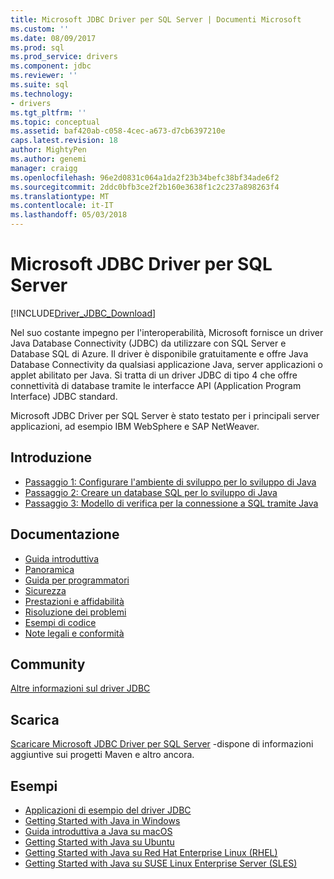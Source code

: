 ```yaml
---
title: Microsoft JDBC Driver per SQL Server | Documenti Microsoft
ms.custom: ''
ms.date: 08/09/2017
ms.prod: sql
ms.prod_service: drivers
ms.component: jdbc
ms.reviewer: ''
ms.suite: sql
ms.technology:
- drivers
ms.tgt_pltfrm: ''
ms.topic: conceptual
ms.assetid: baf420ab-c058-4cec-a673-d7cb6397210e
caps.latest.revision: 18
author: MightyPen
ms.author: genemi
manager: craigg
ms.openlocfilehash: 96e2d0831c064a1da2f23b34befc38bf34ade6f2
ms.sourcegitcommit: 2ddc0bfb3ce2f2b160e3638f1c2c237a898263f4
ms.translationtype: MT
ms.contentlocale: it-IT
ms.lasthandoff: 05/03/2018
---
```

# <a name="microsoft-jdbc-driver-for-sql-server"></a>Microsoft JDBC Driver per SQL Server

[!INCLUDE[Driver_JDBC_Download](../../includes/driver_jdbc_download.md)]

Nel suo costante impegno per l'interoperabilità, Microsoft fornisce un driver Java Database Connectivity (JDBC) da utilizzare con SQL Server e Database SQL di Azure. Il driver è disponibile gratuitamente e offre Java Database Connectivity da qualsiasi applicazione Java, server applicazioni o applet abilitato per Java. Si tratta di un driver JDBC di tipo 4 che offre connettività di database tramite le interfacce API (Application Program Interface) JDBC standard.

Microsoft JDBC Driver per SQL Server è stato testato per i principali server applicazioni, ad esempio IBM WebSphere e SAP NetWeaver.
  
## <a name="getting-started"></a>Introduzione  
* [Passaggio 1: Configurare l'ambiente di sviluppo per lo sviluppo di Java](step-1-configure-development-environment-for-java-development.md)  
* [Passaggio 2: Creare un database SQL per lo sviluppo di Java](step-2-create-a-sql-database-for-java-development.md)  
* [Passaggio 3: Modello di verifica per la connessione a SQL tramite Java](step-3-proof-of-concept-connecting-to-sql-using-java.md)  
  
## <a name="documentation"></a>Documentazione  
* [Guida introduttiva](getting-started-with-the-jdbc-driver.md)
* [Panoramica](overview-of-the-jdbc-driver.md)  
* [Guida per programmatori](programming-guide-for-jdbc-sql-driver.md)
* [Sicurezza](securing-jdbc-driver-applications.md)  
* [Prestazioni e affidabilità](improving-performance-and-reliability-with-the-jdbc-driver.md)  
* [Risoluzione dei problemi](diagnosing-problems-with-the-jdbc-driver.md)
* [Esempi di codice](sample-jdbc-driver-applications.md) 
* [Note legali e conformità](compliance-and-legal-for-the-jdbc-sql-driver.md)  
  
## <a name="community"></a>Community
[Altre informazioni sul driver JDBC](finding-additional-jdbc-driver-information.md)  
  
## <a name="download"></a>Scarica
[Scaricare Microsoft JDBC Driver per SQL Server](download-microsoft-jdbc-driver-for-sql-server.md) -dispone di informazioni aggiuntive sui progetti Maven e altro ancora.
  
## <a name="samples"></a>Esempi  
* [Applicazioni di esempio del driver JDBC](sample-jdbc-driver-applications.md)  
* [Getting Started with Java in Windows](https://www.microsoft.com/sql-server/developer-get-started/java/windows/)
* [Guida introduttiva a Java su macOS](https://www.microsoft.com/sql-server/developer-get-started/java/mac/)
* [Getting Started with Java su Ubuntu](https://www.microsoft.com/sql-server/developer-get-started/java/ubuntu/)
* [Getting Started with Java su Red Hat Enterprise Linux (RHEL)](https://www.microsoft.com/sql-server/developer-get-started/java/rhel/)
* [Getting Started with Java su SUSE Linux Enterprise Server (SLES)](https://www.microsoft.com/sql-server/developer-get-started/java/sles/)
